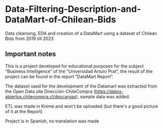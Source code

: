 # Data-Filtering-Description-and-DataMart-of-Chilean-Bids
Data cleansing, EDA and creation of a DataMart using a dataset of Chilean Bids from 2019 till 2023

## Important notes
This is a project developed for educational purposes for the subject “Business Intelligence” of the “Universidad Arturo Prat”, the result of the project can be found in the report “DataMart Report”.

The dataset used for the development of the Datamart was extracted from the Open Data site Dirección-ChileCompra (https://datos-abiertos.chilecompra.cl/descargas), sample data was added.

ETL was made in Knime and won't be uploaded (but there's a good picture of it at the Report)

Project is in Spanish, no translation was made
